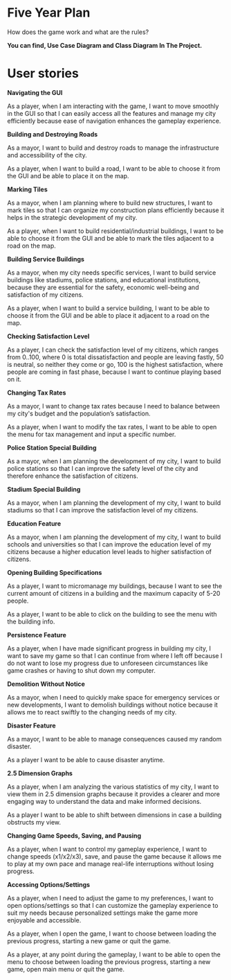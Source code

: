# Five Year Plan


How does the game work and what are the rules?


**You can find, Use Case Diagram and Class Diagram In The Project.**



# User stories

**Navigating the GUI**

As a player, when I am interacting with the game, I want to move smoothly in the GUI so that I can easily access all the features and manage my city efficiently because ease of navigation enhances the gameplay experience.

**Building and Destroying Roads**

As a mayor, I want to build and destroy roads to manage the infrastructure and accessibility of the city.

As a player, when I want to build a road, I want to be able to choose it from the GUI and be able to place it on the map.

**Marking Tiles**

As a mayor, when I am planning where to build new structures, I want to mark tiles so that I can organize my construction plans efficiently because it helps in the strategic development of my city.
 
As a player, when I want to build residential/industrial buildings, I want to be able to choose it from the GUI and be able to mark the tiles adjacent to a road on the map.

**Building Service Buildings**

As a mayor, when my city needs specific services, I want to build service buildings like stadiums, police stations, and educational institutions, because they are essential for the safety, economic well-being and satisfaction of my citizens.

As a player, when I want to build a service building, I want to be able to choose it from the GUI and be able to place it adjacent to a road on the map.

**Checking Satisfaction Level**

As a player, I can check the satisfaction level of my citizens, which ranges from 0..100, where 0 is total dissatisfaction and people are leaving fastly, 50 is neutral, so neither they come or go, 100 is the highest satisfaction, where people are coming in fast phase, because I want to continue playing based on it.

**Changing Tax Rates**

As a mayor, I want to change tax rates because I need to balance between my city's budget and the population’s satisfaction. 

As a player, when I want to modify the tax rates, I want to be able to open the menu for tax management and input a specific number.

**Police Station Special Building**

As a mayor, when I am planning the development of my city, I want to build police stations so that I can improve the safety level of the city and therefore enhance the satisfaction of citizens.

**Stadium Special Building**

As a mayor, when I am planning the development of my city, I want to build stadiums so that I can improve the satisfaction level of my citizens.

**Education Feature**

As a mayor, when I am planning the development of my city, I want to build schools and universities so that I can improve the education level of my citizens because a higher education level leads to higher satisfaction of citizens.

**Opening Building Specifications**

As a player, I want to micromanage my buildings, because I want to see the current amount of citizens in a building and the maximum capacity of 5-20 people. 

As a player, I want to be able to click on the building to see the menu with the building info.

**Persistence Feature**

As a player, when I have made significant progress in building my city, I want to save my game so that I can continue from where I left off because I do not want to lose my progress due to unforeseen circumstances like game crashes or having to shut down my computer.

**Demolition Without Notice**

As a mayor, when I need to quickly make space for emergency services or new developments, I want to demolish buildings without notice because it allows me to react swiftly to the changing needs of my city.

**Disaster Feature**

As a mayor, I want to be able to manage consequences caused my random disaster. 

As a player I want to be able to cause disaster anytime. 

**2.5 Dimension Graphs**

As a player, when I am analyzing the various statistics of my city, I want to view them in 2.5 dimension graphs because it provides a clearer and more engaging way to understand the data and make informed decisions.

As a player I want to be able to shift between dimensions in case a building obstructs my view.

**Changing Game Speeds, Saving, and Pausing**

As a player, when I want to control my gameplay experience, I want to change speeds (x1/x2/x3), save, and pause the game because it allows me to play at my own pace and manage real-life interruptions without losing progress.

**Accessing Options/Settings**

As a player, when I need to adjust the game to my preferences, I want to open options/settings so that I can customize the gameplay experience to suit my needs because personalized settings make the game more enjoyable and accessible.

As a player, when I open the game, I want to choose between loading the previous progress, starting a new game or quit the game.

As a player, at any point during the gameplay, I want to be able to open the menu to choose between loading the previous progress, starting a new game, open main menu or quit the game.
